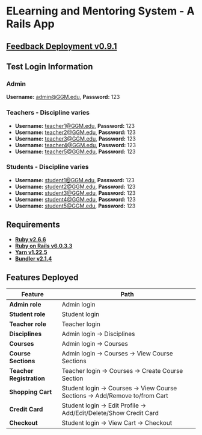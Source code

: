 # ELearning and Mentoring System - A Rails App

## [Feedback Deployment v0.9.1](https://hidden-meadow-75629.herokuapp.com/)

## Test Login Information
### Admin
**Username:** admin@GGM.edu, **Password:** 123<br>

### Teachers - Discipline varies
* **Username:** teacher1@GGM.edu, **Password:** 123<br>
* **Username:** teacher2@GGM.edu, **Password:** 123<br>
* **Username:** teacher3@GGM.edu, **Password:** 123<br>
* **Username:** teacher4@GGM.edu, **Password:** 123<br>
* **Username:** teacher5@GGM.edu, **Password:** 123<br>

### Students - Discipline varies
* **Username:** student1@GGM.edu, **Password:** 123<br>
* **Username:** student2@GGM.edu, **Password:** 123<br>
* **Username:** student3@GGM.edu, **Password:** 123<br>
* **Username:** student4@GGM.edu, **Password:** 123<br>
* **Username:** student5@GGM.edu, **Password:** 123<br>

## Requirements
* [**Ruby v2.6.6**](https://cache.ruby-lang.org/pub/ruby/2.6/ruby-2.6.6.tar.gz)<br>
* [**Ruby on Rails v6.0.3.3**](https://guides.rubyonrails.org/v5.0/getting_started.html#installing-rails)<br>
* [**Yarn v1.22.5**](https://classic.yarnpkg.com/en/docs/cli/version/)<br>
* [**Bundler v2.1.4**](https://bundler.io/)

## Features Deployed
Feature|Path
-------|----
**Admin role**|Admin login
**Student role**|Student login
**Teacher role**|Teacher login
**Disciplines**|Admin login -> Disciplines
**Courses**|Admin login -> Courses
**Course Sections**|Admin login -> Courses -> View Course Sections
**Teacher Registration**|Teacher login -> Courses -> Create Course Section
**Shopping Cart**|Student login -> Courses -> View Course Sections -> Add/Remove to/from Cart
**Credit Card**|Student login -> Edit Profile -> Add/Edit/Delete/Show Credit Card
**Checkout**|Student login -> View Cart -> Checkout
